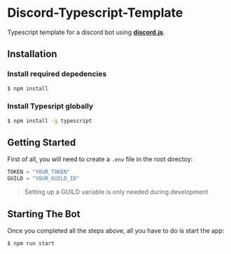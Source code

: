 # Discord-Typescript-Template
Typescript template for a discord bot using **[discord.js](https://discord.js.org)**.
## Installation

### Install **required depedencies**

```sh
$ npm install
```

### Install **Typesript globally**

```sh
$ npm install -g typescript
```

## Getting Started

First of all, you will need to create a `.env` file in the root directoy:

```js
TOKEN = "YOUR_TOKEN"
GUILD = "YOUR_GUILD_ID"
```
> Setting up a GUILD variable is only needed during development
## Starting The Bot

Once you completed all the steps above, all you have to do is start the app:

```sh
$ npm run start
```
